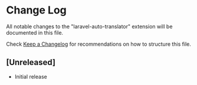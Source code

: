 # Change Log

All notable changes to the "laravel-auto-translator" extension will be documented in this file.

Check [Keep a Changelog](http://keepachangelog.com/) for recommendations on how to structure this file.

## [Unreleased]

- Initial release
